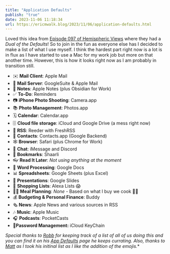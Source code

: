 ```yaml
---
title: "Application Defaults"
publish: "true"
date: 2023-11-06 11:18:34
url: https://ericmwalk.blog/2023/11/06/application-defaults.html
---
```

Loved this idea from [Episode 097 of Hemispheric Views](https://listen.hemisphericviews.com/097) where they had a *Dual of the Defaults*! So to join in the fun as everyone else has I decided to make a list of what I use myself. I think the hardest part right now is a lot is in flux as I have started to use a Mac for my work job but more on that another time. However, this is how it looks right now as I am probably in transition still.

- ✉️ **Mail Client**: Apple Mail
- 📨 **Mail Server**: GoogleSuite & Apple Mail
- 📝 **Notes**: Apple Notes (plus Obsidian for Work)
- ✅ **To-Do**: Reminders
- 📷 **iPhone Photo Shooting**: Camera.app
- 📚 **Photo Management**: Photos.app
- 🗓️ **Calendar**: Calendar.app
- 🗄️ **Cloud file storage**: iCloud and Google Drive (a mess right now)
- 📰 **RSS**: Reeder with FreshRSS
- 📇 **Contacts**: Contacts.app (Google Backend)
- 🕸️ **Browser**: Safari (plus Chrome for Work)
- 💬 **Chat**: iMessage and Discord
- 🔖 **Bookmarks**: Shaarli
- 👓 **Read It Later**:  *Not using anything at the moment*
- 📜 **Word Processing**: Google Docs
- 📊 **Spreadsheets**: Google Sheets (plus Excel)
- 🛝 **Presentations**: Google Slides
- 🛒 **Shopping Lists**: Alexa Lists 😱
- 🧑‍🍳 **Meal Planning**: *None* - Based on what I buy we cook 🤷‍♂️
- 💰 **Budgeting & Personal Finance**: Buddy
- 🗞️ **News**: Apple News and various sources in RSS
- 🎶 **Music**: Apple Music
- 🎧 **Podcasts**: PocketCasts
- 🔐**Password Management:** iCloud KeyChain

*Special thanks to [Robb](https://rknight.me/app-defaults/) for keeping track of a list of all of us doing this and you can find it on his [App Defaults](https://defaults.rknight.me) page he keeps currating. Also, thanks to [Matt](https://matt.routleynet.org/2023/11/04/duel-of-the.html) as I took his initinal list as I like the addition of the emojis.**